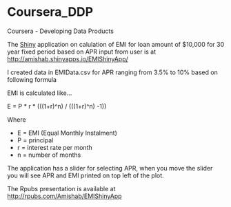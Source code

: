 # Coursera_DDP
Coursera - Developing Data Products

The [Shiny](http://shiny.rstudio.com/) application on calulation of EMI for loan amount of $10,000 for 30 year fixed period based on APR input from user is at http://amishab.shinyapps.io/EMIShinyApp/

I created data in EMIData.csv for APR ranging from 3.5% to 10% based on following formula

EMI is calculated like...

E = P * r * (((1+r)^n) / (((1+r)^n) -1))

Where 
- E = EMI (Equal Monthly Instalment)
- P = principal
- r = interest rate per month
- n = number of months

The application has a slider for selecting APR, when you move the slider you will see APR and EMI printed on top left of the plot.

The Rpubs presentation is available at http://rpubs.com/Amishab/EMIShinyApp
